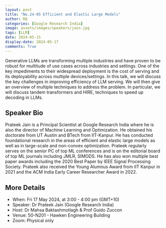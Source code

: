 ```yaml
---
layout: post
title: "No.24-05 Efficient and Elastic Large Models"
author: RQ
categories: [Google Research India]
image: assets/images/speakers/jain.jpg
tags: [LLM]
date: 2024-05-15
display-date: 2024-05-17
comments: True
---
```


Generative LLMs are transforming multiple industries and have proven to be robust for multitude of use cases across industries and settings. One of the key impediments to their widespread deployment is the cost of serving and its deployability across multiple devices/settings. In this talk, we will discuss the key challenges in improving efficiency of LLM serving. We will then give an overview of multiple techniques to address the problem. In particular, we will discuss tandem transformers and HIRE,  techniques to speed up decoding in LLMs.

## Speaker Bio

Prateek Jain is a Principal Scientist at Google Research India where he is also the director of Machine Learning and Optimization. He obtained his doctorate from UT Austin and BTech from IIT-Kanpur. He has conducted foundational research in the areas of efficient and elastic large models as well as in large-scale and non-convex optimization. Prateek regularly serves on the senior PC of top ML conferences and is on the editorial board of top ML journals including JMLR, SIMODS. He has also won multiple best paper awards including the 2020 Best Paper by IEEE Signal Processing Society. Prateek also received the Young Alumnus Award from IIT Kanpur in 2021 and the ACM India Early Career Researcher Award in 2022.

## More Details

- When: Fri 17 May 2024, at 3:00 - 4:00 pm (GMT+10)
- Speaker: Dr Prateek Jain (Google Research India)
- Host: Dr Mahsa Baktashmotlagh & Prof Guido Zuccon
- Venue: 50-N201 - Hawken Engineering Building
- Zoom: Physical only

